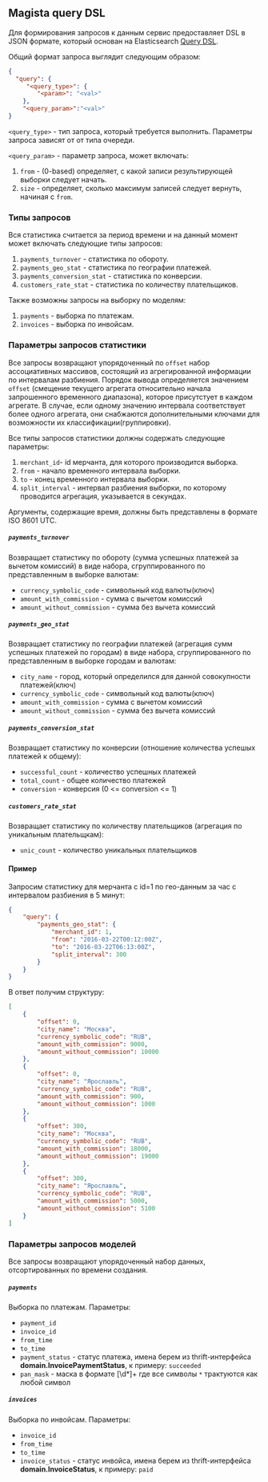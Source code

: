 ## Magista query DSL

Для формирования запросов к данным сервис предоставляет DSL в JSON формате, который основан на Elasticsearch [Query DSL](https://www.elastic.co/guide/en/elasticsearch/reference/current/_introducing_the_query_language.html). 

Общий формат запроса выглядит следующим образом:

```json
{
  "query": { 
     "<query_type>": {
     	"<param>": "<val>"
    },
    "<query_param>":"<val>" 
}
```
`<query_type>` - тип запроса, который требуется выполнить. Параметры запроса зависят от от типа очереди.

`<query_param>` - параметр запроса, может включать:

1. `from` - (0-based) определяет, с какой записи результирующей выборки следует начать.
2. `size` - определяет, сколько максимум записей следует вернуть, начиная с `from`.

### Типы запросов
 Вся статистика считается за период времени и на данный момент может включать следующие типы запросов: 

1. `payments_turnover` - статистика по обороту.
2. `payments_geo_stat` - статистика по географии платежей.
3. `payments_conversion_stat` - статистика по конверсии.
4. `customers_rate_stat` - статистика по количеству плательщиков.

Также возможны запросы на выборку по моделям:

1. `payments` - выборка по платежам.
2. `invoices` - выборка по инвойсам.



### Параметры запросов статистики

Все запросы возвращают упорядоченный по `offset` набор ассоциативных массивов, состоящий из агрегированной информации по интервалам разбиения. Порядок вывода определяется значением  `offset` (смещение текущего агрегата относительно начала запрошенного временного диапазона), которое присутстует в каждом агрегате. В случае, если одному значению интервала соответствует более одного агрегата, они снабжаются дополнительными ключами для возможности их классификации(группировки).

Все типы запросов статистики должны содержать следующие параметры:

1. `merchant_id`- id мерчанта, для которого производится выборка.
2. `from` - начало временного интервала выборки.
3. `to` - конец временного интервала выборки.
4. `split_interval` - интервал разбиения выборки, по которому проводится агрегация, указывается в секундах.

Аргументы, содержащие время, должны быть представлены в формате ISO 8601 UTC.

##### `payments_turnover` 
Возвращает статистику по обороту (сумма успешных платежей за вычетом комиссий) в виде набора, сгруппированного по представленным в выборке валютам:

- `currency_symbolic_code` - символьный код валюты(ключ)
- `amount_with_commission` - сумма с вычетом комиссий
- `amount_without_commission` - сумма без вычета комиссий

##### `payments_geo_stat`
Возвращает статистику по географии платежей (агрегация сумм успешных платежей по городам) в виде набора, сгруппированного по представленным в выборке городам и валютам:

- `city_name` - город, который определился для данной совокупности платежей(ключ)
- `currency_symbolic_code` - символьный код валюты(ключ)
- `amount_with_commission` - сумма с вычетом комиссий
- `amount_without_commission` - сумма без вычета комиссий

##### `payments_conversion_stat` 
Возвращает статистику по конверсии (отношение количества успешых платежей к общему):

- `successful_count` - количество успешных платежей
- `total_count` - общее количество платежей
- `conversion` - конверсия (0 <= conversion <= 1)

##### `customers_rate_stat`
Возвращает статистику по количеству плательщиков (агрегация по уникальным плательщкам):

- `unic_count` - количество уникальных плательщиков

#### Пример
Запросим статистику для мерчанта с id=1 по гео-данным за час с интервалом разбиения в 5 минут:

```json
{
	"query": {
		"payments_geo_stat": {
			"merchant_id": 1,
			"from": "2016-03-22T00:12:00Z",
			"to": "2016-03-22T06:13:00Z",
			"split_interval": 300
		}
	}
}
```
В ответ получим структуру:

```json
[
	{
		"offset": 0,
		"city_name": "Москва",
		"currency_symbolic_code": "RUB",
		"amount_with_commission": 9000,
		"amount_without_commission": 10000
	},
	{
		"offset": 0,
		"city_name": "Ярославль",
		"currency_symbolic_code": "RUB",
		"amount_with_commission": 900,
		"amount_without_commission": 1000
	},
	{
		"offset": 300,
		"city_name": "Москва",
		"currency_symbolic_code": "RUB",
		"amount_with_commission": 18000,
		"amount_without_commission": 19000
	},
	{
		"offset": 300,
		"city_name": "Ярославль",
		"currency_symbolic_code": "RUB",
		"amount_with_commission": 5000,
		"amount_without_commission": 5100
	}
]
```

### Параметры запросов моделей
Все запросы возвращают упорядоченный набор данных, отсортированных по времени создания.

##### `payments` 
Выборка по платежам. Параметры:

- `payment_id`
- `invoice_id`
- `from_time`
- `to_time`
- `payment_status` - статус платежа, имена берем из thrift-интерфейса **domain.InvoicePaymentStatus**, к примеру: `succeeded`
- `pan_mask` - маска в формате [\d*]+ где все символы `*` трактуются как любой символ

##### `invoices` 
Выборка по инвойсам. Параметры:

- `invoice_id`
- `from_time`
- `to_time`
- `invoice_status` - статус инвойса, имена берем из thrift-интерфейса **domain.InvoiceStatus**, к примеру: `paid`
